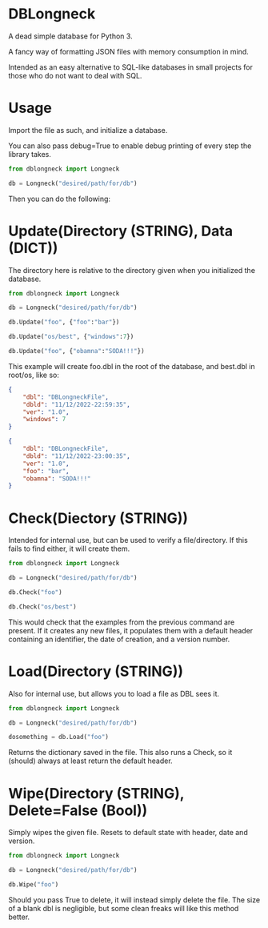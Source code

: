 # DBLongneck

A dead simple database for Python 3.

A fancy way of formatting JSON files with memory consumption in mind. 

Intended as an easy alternative to SQL-like databases in small projects for those who do not want to deal with SQL.

# Usage

Import the file as such, and initialize a database.

You can also pass debug=True to enable debug printing of every step the library takes.

```python
from dblongneck import Longneck

db = Longneck("desired/path/for/db")
```

Then you can do the following:

# Update(Directory (STRING), Data (DICT))

The directory here is relative to the directory given when you initialized the database. 

```python
from dblongneck import Longneck

db = Longneck("desired/path/for/db")

db.Update("foo", {"foo":"bar"})

db.Update("os/best", {"windows":7})

db.Update("foo", {"obamna":"SODA!!!"})
```

This example will create foo.dbl in the root of the database, and best.dbl in root/os, like so:

```json
{
    "dbl": "DBLongneckFile",
    "dbld": "11/12/2022-22:59:35",
    "ver": "1.0",
    "windows": 7
}

{
    "dbl": "DBLongneckFile",
    "dbld": "11/12/2022-23:00:35",
    "ver": "1.0",
    "foo": "bar",
    "obamna": "SODA!!!"
}
```

# Check(Diectory (STRING))

Intended for internal use, but can be used to verify a file/directory. If this fails to find either, it will create them.

```python
from dblongneck import Longneck

db = Longneck("desired/path/for/db")

db.Check("foo")

db.Check("os/best")
```

This would check that the examples from the previous command are present. If it creates any new files, it populates them with a default header containing an identifier, the date of creation, and a version number.

# Load(Directory (STRING))

Also for internal use, but allows you to load a file as DBL sees it.

```python
from dblongneck import Longneck

db = Longneck("desired/path/for/db")

dosomething = db.Load("foo")
```

Returns the dictionary saved in the file. This also runs a Check, so it (should) always at least return the default header.

# Wipe(Directory (STRING), Delete=False (Bool))

Simply wipes the given file. Resets to default state with header, date and version.

```python
from dblongneck import Longneck

db = Longneck("desired/path/for/db")

db.Wipe("foo")
```

Should you pass True to delete, it will instead simply delete the file. The size of a blank dbl is negligible, but some clean freaks will like this method better.
